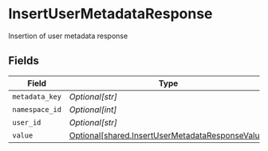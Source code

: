 # InsertUserMetadataResponse

Insertion of user metadata response


## Fields

| Field                                                                                                          | Type                                                                                                           | Required                                                                                                       | Description                                                                                                    |
| -------------------------------------------------------------------------------------------------------------- | -------------------------------------------------------------------------------------------------------------- | -------------------------------------------------------------------------------------------------------------- | -------------------------------------------------------------------------------------------------------------- |
| `metadata_key`                                                                                                 | *Optional[str]*                                                                                                | :heavy_minus_sign:                                                                                             | N/A                                                                                                            |
| `namespace_id`                                                                                                 | *Optional[int]*                                                                                                | :heavy_minus_sign:                                                                                             | N/A                                                                                                            |
| `user_id`                                                                                                      | *Optional[str]*                                                                                                | :heavy_minus_sign:                                                                                             | N/A                                                                                                            |
| `value`                                                                                                        | [Optional[shared.InsertUserMetadataResponseValue]](undefined/models/shared/insertusermetadataresponsevalue.md) | :heavy_minus_sign:                                                                                             | N/A                                                                                                            |